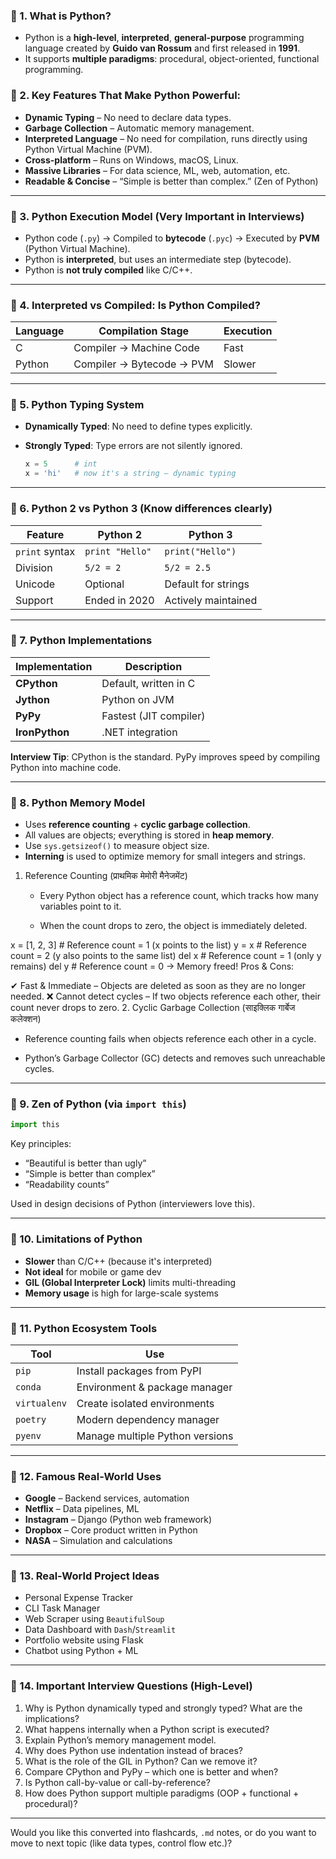 ### 📌 1. What is Python?

* Python is a **high-level**, **interpreted**, **general-purpose** programming language created by **Guido van Rossum** and first released in **1991**.
* It supports **multiple paradigms**: procedural, object-oriented, functional programming.

### 📌 2. Key Features That Make Python Powerful:

* **Dynamic Typing** – No need to declare data types.
* **Garbage Collection** – Automatic memory management.
* **Interpreted Language** – No need for compilation, runs directly using Python Virtual Machine (PVM).
* **Cross-platform** – Runs on Windows, macOS, Linux.
* **Massive Libraries** – For data science, ML, web, automation, etc.
* **Readable & Concise** – “Simple is better than complex.” (Zen of Python)

---

### 📌 3. Python Execution Model (Very Important in Interviews)

* Python code (`.py`) → Compiled to **bytecode** (`.pyc`) → Executed by **PVM** (Python Virtual Machine).
* Python is **interpreted**, but uses an intermediate step (bytecode).
* Python is **not truly compiled** like C/C++.

---

### 📌 4. Interpreted vs Compiled: Is Python Compiled?

| Language | Compilation Stage         | Execution |
| -------- | ------------------------- | --------- |
| C        | Compiler → Machine Code   | Fast      |
| Python   | Compiler → Bytecode → PVM | Slower    |

---

### 📌 5. Python Typing System

* **Dynamically Typed**: No need to define types explicitly.
* **Strongly Typed**: Type errors are not silently ignored.

  ```python
  x = 5      # int
  x = 'hi'   # now it's a string — dynamic typing
  ```

---

### 📌 6. Python 2 vs Python 3 (Know differences clearly)

| Feature        | Python 2        | Python 3            |
| -------------- | --------------- | ------------------- |
| `print` syntax | `print "Hello"` | `print("Hello")`    |
| Division       | `5/2 = 2`       | `5/2 = 2.5`         |
| Unicode        | Optional        | Default for strings |
| Support        | Ended in 2020   | Actively maintained |

---

### 📌 7. Python Implementations

| Implementation | Description            |
| -------------- | ---------------------- |
| **CPython**    | Default, written in C  |
| **Jython**     | Python on JVM          |
| **PyPy**       | Fastest (JIT compiler) |
| **IronPython** | .NET integration       |

**Interview Tip**: CPython is the standard. PyPy improves speed by compiling Python into machine code.

---

### 📌 8. Python Memory Model

* Uses **reference counting** + **cyclic garbage collection**.
* All values are objects; everything is stored in **heap memory**.
* Use `sys.getsizeof()` to measure object size.
* **Interning** is used to optimize memory for small integers and strings.
1. Reference Counting (प्राथमिक मेमोरी मैनेजमेंट)

   * Every Python object has a reference count, which tracks how many variables point to it.

   * When the count drops to zero, the object is immediately deleted.
  
x = [1, 2, 3]  # Reference count = 1 (x points to the list)
y = x          # Reference count = 2 (y also points to the same list)
del x          # Reference count = 1 (only y remains)
del y          # Reference count = 0 → Memory freed!
Pros & Cons:

✔ Fast & Immediate – Objects are deleted as soon as they are no longer needed.
❌ Cannot detect cycles – If two objects reference each other, their count never drops to zero.
2. Cyclic Garbage Collection (साइक्लिक गार्बेज कलेक्शन)

  *  Reference counting fails when objects reference each other in a cycle.

  *  Python’s Garbage Collector (GC) detects and removes such unreachable cycles.
---

### 📌 9. Zen of Python (via `import this`)

```python
import this
```

Key principles:

* “Beautiful is better than ugly”
* “Simple is better than complex”
* “Readability counts”

Used in design decisions of Python (interviewers love this).

---

### 📌 10. Limitations of Python

* **Slower** than C/C++ (because it's interpreted)
* **Not ideal** for mobile or game dev
* **GIL (Global Interpreter Lock)** limits multi-threading
* **Memory usage** is high for large-scale systems

---

### 📌 11. Python Ecosystem Tools

| Tool         | Use                             |
| ------------ | ------------------------------- |
| `pip`        | Install packages from PyPI      |
| `conda`      | Environment & package manager   |
| `virtualenv` | Create isolated environments    |
| `poetry`     | Modern dependency manager       |
| `pyenv`      | Manage multiple Python versions |

---

### 📌 12. Famous Real-World Uses

* **Google** – Backend services, automation
* **Netflix** – Data pipelines, ML
* **Instagram** – Django (Python web framework)
* **Dropbox** – Core product written in Python
* **NASA** – Simulation and calculations

---

### 📌 13. Real-World Project Ideas

* Personal Expense Tracker
* CLI Task Manager
* Web Scraper using `BeautifulSoup`
* Data Dashboard with `Dash`/`Streamlit`
* Portfolio website using Flask
* Chatbot using Python + ML

---

### 📌 14. Important Interview Questions (High-Level)

1. Why is Python dynamically typed and strongly typed? What are the implications?
2. What happens internally when a Python script is executed?
3. Explain Python’s memory management model.
4. Why does Python use indentation instead of braces?
5. What is the role of the GIL in Python? Can we remove it?
6. Compare CPython and PyPy – which one is better and when?
7. Is Python call-by-value or call-by-reference?
8. How does Python support multiple paradigms (OOP + functional + procedural)?

---

Would you like this converted into flashcards, `.md` notes, or do you want to move to next topic (like data types, control flow etc.)?
